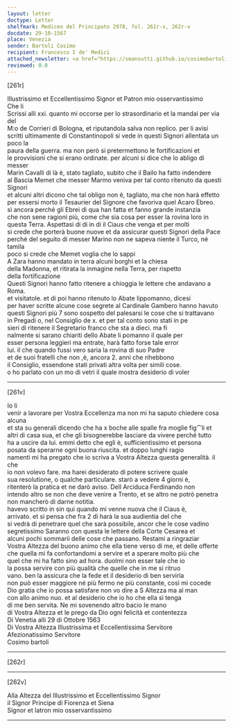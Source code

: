 ```yaml
---
layout: letter
doctype: Letter
shelfmark: Mediceo del Principato 2978, fol. 261r-v, 262r-v
docdate: 29-10-1567
place: Venezia
sender: Bartoli Cosimo
recipient: Francesco I de' Medici
attached_newsletter: <a href="https://smansutti.github.io/cosimobartoli/texts/3080_046/">3080_046</a>
reviewed: 0.0
---
```


[261r]  
  
  
Illustrissimo et Eccellentissimo Signor et Patron mio osservantissimo  
Che li  
Scrissi alli xxi. quanto mi occorse per lo strasordinario et la mandai per via del  
M:o de Corrieri di Bologna, et riputandola salva non replico. per li avisi  
scritti ultimamente di Constantinopoli si vede in questi Signori allentata un poco la  
paura della guerra. ma non però si pretermettono le fortificazioni et  
le provvisioni che si erano ordinate. per alcuni si dice che lo abligo di messer  
Marin Cavalli di là è, stato tagliato, subito che il Bailo ha fatto indendere  
al Bascia Memet che messer Marmo veniva per tal conto ritenuto da questi Signori  
et alcuni altri dicono che tal obligo non è, tagliato, ma che non harà effetto  
per essersi morto il Tesaurier del Signore che favoriva quel Acaro Ebreo.  
sì ancora perché gli Ebrei di qua han fatta et fanno grande instanzia  
che non sene ragioni più, come che sia cosa per esser la rovina loro in  
questa Terra. Aspettasi di di in di il Ciaus che venga et per molti  
si crede che porterà buone nuove et da assicurar questi Signori della Pace  
perché del seguito di messer Marino non ne sapeva niente il Turco, né tamila  
poco si crede che Memet voglia che lo sappi  
A Zara hanno mandato in terra alcuni borghi et la chiesa  
della Madonna, et ritirata la inmagine nella Terra, per rispetto  
della fortificazione  
Questi Signori hanno fatto ritenere a chioggia le lettere che andavano a Roma.  
et visitatole. et di poi hanno ritenuto lo Abate lippomanno, dicesi  
per haver scritte alcune cose segrete al Cardinale Gambero hanno havuto  
questi Signori più 7 sono sospetto del palesarsi le cose che si trattavano  
in Pregadi o, nel Consiglio de x. et per tal conto sono stati in pe  
sieri di ritenere il Segretario franco che sta a dieci. ma fi  
nalmente si sarano chiariti dello Abate li pomanno il quale per  
esser persona leggieri ma entrate, harà fatto forse tale error  
lui. il che quando fussi vero saria la rovina di suo Padre  
et de suoi fratelli che non ,è, ancora 2. anni che rihebbono  
il Consiglio, essendone stati privati altra volta per simili cose.  
o ho parlato con un mo di vetri il quale mostra desiderio di voler  
  
---  

[261v]  
  
  
Io li  
venir a lavorare per Vostra Eccellenza ma non mi ha saputo chiedere cosa alcuna  
et sta su generali dicendo che ha x boche alle spalle fra moglie fig⁀li et  
altri di casa sua, et che gli bisognerebbe lasciare da vivere perché tutto  
ha a uscire da lui. emmi detto che egli è, sufficientissimo et persona  
posata da sperarne ogni buona riuscita. et doppo lunghi ragio  
namenti mi ha pregato che io scriva a Vostra Altezza questa generalità. il che  
io non volevo fare. ma harei desiderato di potere scrivere quale  
sua resolutione, o qualche particulare. starò a vedere 4 giorni è,  
ritenterò la pratica et ne darò aviso. Dell Arciduca Ferdinando non  
intendo altro se non che deve venire a Trento, et se altro ne potrò penetra  
non mancherò di darne notitia.  
havevo scritto in sin qui quando mi venne nuova che il Ciaus è,  
arrivato. et si pensa che fra 2 dì harà la sua audientia del che  
si vedrà di penetrare quel che sarà possibile, ancor che le cose vadino  
segretissimo Saranno con questa le lettere della Corte Cesarea et  
alcuni pochi sommarii delle cose che passano. Restami a ringraziar  
Vostra Altezza del buono animo che ella tiene verso di me, et delle offerte  
che quella mi fa confortandomi a servire et a sperare molto più che  
quel che mi ha fatto sino ad hora. duolmi non esser tale che io  
la possa servire con più qualità che quelle che in me si ritruo  
vano. ben la assicura che la fede et il desiderio di ben servirla  
non può esser maggiore né più fermo ne più constante, così mi cocede  
Dio gratia che io possa satisfare non vo dire a S Altezza ma al man  
con allo animo nuo. et al desiderio che io ho che ella si tenga  
di me ben servita. Ne mi sovenendo altro bacio le mano  
di Vostra Altezza et le prego da Dio ogni felicità et contentezza  
Di Venetia alli 29 di Ottobre 1563  
Di Vostra Altezza Illustrissima et Eccellentissima Servitore  
Afezionatissimo Servitore  
Cosimo bartoli  
  
---  

[262r]  
  
  
  
---  

[262v]  
  
  
Alla Altezza del Illustrissimo et Eccellentissimo Signor  
il Signor Principe di Fiorenza et Siena  
Signor et latron mio osservantissimo  
  
---  

